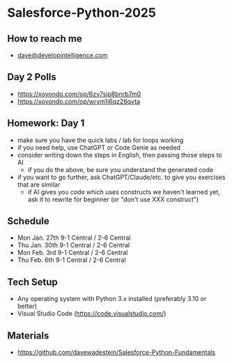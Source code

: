 # Salesforce-Python-2025

## How to reach me
* dave@developintelligence.com

## Day 2 Polls
* https://xoyondo.com/op/6zv7sip8bnrb7m0
* https://xoyondo.com/op/wrym1i6qz26qvta

## Homework: Day 1
* make sure you have the quick labs / lab for loops working
* if you need help, use ChatGPT or Code Genie as needed
* consider writing down the steps in English, then passing those steps to AI
   * if you do the above, be sure you understand the generated code
* if you want to go further, ask ChatGPT/Claude/etc. to give you exercises that are similar
   * if AI gives you code which uses constructs we haven't learned yet, ask it to rewrite for beginner (or "don't use XXX construct")

## Schedule
* Mon Jan. 27th 9-1 Central / 2-6 Central
* Thu Jan. 30th 9-1 Central / 2-6 Central
* Mon Feb. 3rd 9-1 Central / 2-6 Central
* Thu Feb. 6th 9-1 Central / 2-6 Central

## Tech Setup
* Any operating system with Python 3.x installed (preferably 3.10 or better)
* Visual Studio Code (https://code.visualstudio.com/)

## Materials
* https://github.com/davewadestein/Salesforce-Python-Fundamentals
